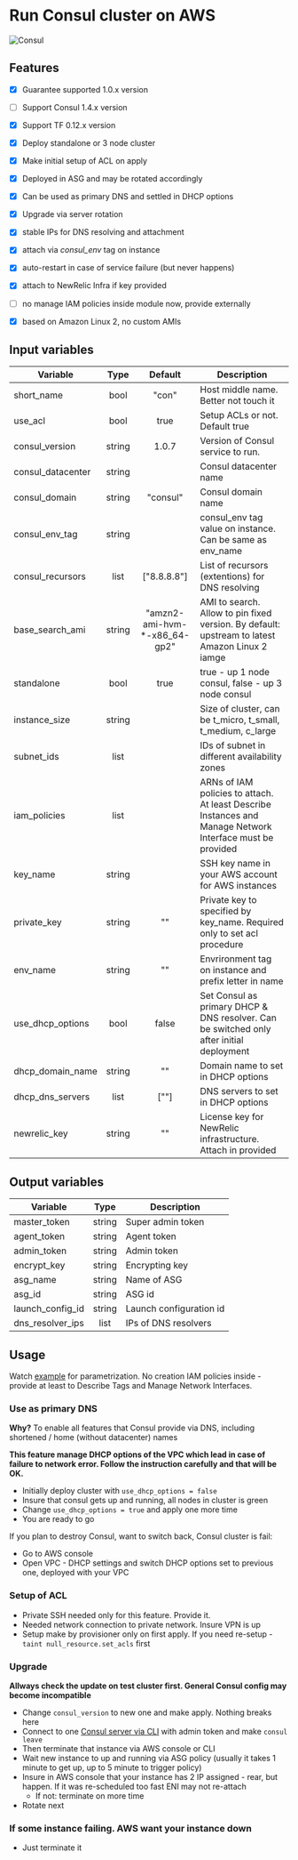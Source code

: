 # Run Consul cluster on AWS
![Consul](https://422bf3d160f51e6f9d81-50529851d44f252cc6434d6bbf378de4.ssl.cf2.rackcdn.com/Consul_VerticalLogo_FullColor-blog-list.4d55ef4f663e9f2cbca3db491b480691.png)

## Features

- [x] Guarantee supported 1.0.x version
- [ ] Support Consul 1.4.x version
- [x] Support TF 0.12.x version
- [x] Deploy standalone or 3 node cluster
- [x] Make initial setup of ACL on apply
- [x] Deployed in ASG and may be rotated accordingly
- [x] Can be used as primary DNS and settled in DHCP options
- [x] Upgrade via server rotation
- [x] stable IPs for DNS resolving and attachment
- [x] attach via _consul_env_ tag on instance
- [x] auto-restart in case of service failure (but never happens)
- [x] attach to NewRelic Infra if key provided
- [ ] no manage IAM policies inside module now, provide externally
- [x] based on Amazon Linux 2, no custom AMIs


## Input variables

| Variable               |  Type  |  Default    | Description                                                 |
|------------------------|:------:|:-----------:|-------------------------------------------------------------|
| short_name             |  bool  |   "con"     | Host middle name. Better not touch it                       |
| use_acl                |  bool  |   true      | Setup ACLs or not. Default true                             |
| consul_version         | string |   1.0.7     | Version of Consul service to run.                           |
| consul_datacenter      | string |             | Consul datacenter name                                      |
| consul_domain          | string |  "consul"   | Consul domain name                                          |
| consul_env_tag         | string |             | consul_env tag value on instance. Can be same as env_name   |
| consul_recursors       |  list  | ["8.8.8.8"] | List of recursors (extentions) for DNS resolving            |
| base_search_ami        | string | "amzn2-ami-hvm-*-x86_64-gp2" | AMI to search. Allow to pin fixed version. By default: upstream to latest Amazon Linux 2 iamge |
| standalone             |  bool  |    true     | true - up 1 node consul, false - up 3 node consul           |
| instance_size          | string |             | Size of cluster, can be t_micro, t_small, t_medium, c_large |
| subnet_ids             |  list  |             | IDs of subnet in different availability zones               |
| iam_policies           |  list  |             | ARNs of IAM policies to attach. At least Describe Instances and Manage Network Interface must be provided |
| key_name               | string |             | SSH key name in your AWS account for AWS instances          |
| private_key            | string |    ""       | Private key to specified by key_name. Required only to set acl procedure |
| env_name               | string |    ""       | Envrironment tag on instance and prefix letter in name      |
| use_dhcp_options       | bool   |   false     | Set Consul as primary DHCP & DNS resolver. Can be switched only after initial deployment |
| dhcp_domain_name       | string |    ""       | Domain name to set in DHCP options                          |
| dhcp_dns_servers       | list   |   [""]      | DNS servers to set in DHCP options                          |
| newrelic_key           | string |    ""       | License key for NewRelic infrastructure. Attach in provided |

## Output variables

| Variable             |  Type  | Description              |
|----------------------|:------:|--------------------------|
| master_token         | string | Super admin token        |
| agent_token          | string | Agent token              |
| admin_token          | string | Admin token              |
| encrypt_key          | string | Encrypting key           |
| asg_name             | string | Name of ASG              |
| asg_id               | string | ASG id                   |
| launch_config_id     | string | Launch configuration id  |
| dns_resolver_ips     | list   | IPs of DNS resolvers     |


## Usage

Watch [example](./examples/consul_server.tf) for parametrization.
No creation IAM policies inside - provide at least to Describe Tags and Manage Network Interfaces.

### Use as primary DNS

__Why?__ To enable all features that Consul provide via DNS, including shortened / home (without datacenter) names

__This feature manage DHCP options of the VPC which lead in case of failure to network error. 
Follow the instruction carefully and that will be OK.__

* Initially deploy cluster with `use_dhcp_options = false`
* Insure that consul gets up and running, all nodes in cluster is green
* Change `use_dhcp_options = true` and apply one more time
* You are ready to go

If you plan to destroy Consul, want to switch back, Consul cluster is fail:
* Go to AWS console
* Open VPC - DHCP settings and switch DHCP options set to previous one, deployed with your VPC

### Setup of ACL

* Private SSH needed only for this feature. Provide it.
* Needed network connection to private network. Insure VPN is up
* Setup make by provisioner only on first apply. If you need re-setup - `taint null_resource.set_acls` first

### Upgrade

__Allways check the update on test cluster first. General Consul config may become incompatible__

* Change `consul_version` to new one and make apply. Nothing breaks here
* Connect to one [Consul server via CLI](https://www.consul.io/docs/commands/index.html#consul_http_addr) with admin token and make `consul leave`
* Then terminate that instance via AWS console or CLI
* Wait new instance to up and running via ASG policy (usually it takes 1 minute to get up, up to 5 minute to trigger policy)
* Insure in AWS console that your instance has 2 IP assigned - rear, but happen. If it was re-scheduled too fast ENI may not re-attach
  * If not: terminate on more time
* Rotate next

### If some instance failing. AWS want your instance down

* Just terminate it
  

